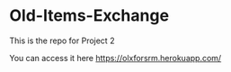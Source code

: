 # Old-Items-Exchange
This is the repo for Project 2

You can access it here https://olxforsrm.herokuapp.com/
